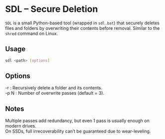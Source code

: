 
# SDL – Secure Deletion

`SDL` is a small Python-based tool (wrapped in `sdl.bat`) that securely deletes files and folders by overwriting their contents before removal. Similar to the `shred` command on Linux.

## Usage

```bash
sdl <path> [options]
```

## Options
  
-r : Recursively delete a folder and its contents.  
-p N : Number of overwrite passes (default = 3).  

## Notes

Multiple passes add redundancy, but even 1 pass is usually enough on modern drives.  
On SSDs, full irrecoverability can’t be guaranteed due to wear-leveling.  

